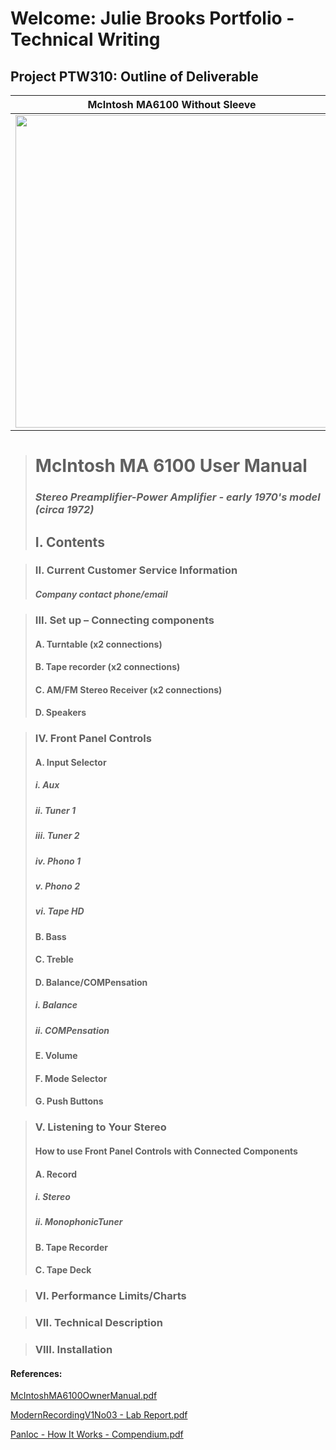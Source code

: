 # Welcome: Julie Brooks Portfolio - Technical Writing

## Project PTW310: Outline of Deliverable

McIntosh MA6100 Without Sleeve                                           |     McIntosh MA6100 With Sleeve
:-----------------------------------------------------------------------:|:-----------------------------------------------------------------------------:
<img src="https://user-images.githubusercontent.com/102181917/218172555-2a888b23-1901-4f98-a902-8acd6a782caa.jpg" width="500">  | <img src="https://user-images.githubusercontent.com/102181917/218184618-830e6b49-d3bc-44c6-8a50-5ca80c3df712.jpg" width="500">

># McIntosh MA 6100 User Manual 
>### *Stereo Preamplifier-Power Amplifier - early 1970's model (circa 1972)*
>## I. Contents

>### II. Current Customer Service Information
>#### *Company contact phone/email*

>### III. Set up – Connecting components
>#### A. Turntable (x2 connections)
>#### B. Tape recorder (x2 connections)
>#### C. AM/FM Stereo Receiver (x2 connections)
>#### D. Speakers 

>### IV. Front Panel Controls
>#### A. Input Selector
>##### i. *Aux*
>##### ii. *Tuner 1*
>##### iii. *Tuner 2*
>##### iv. *Phono 1*
>##### v. *Phono 2*
>##### vi. *Tape HD*
>#### B. Bass
>#### C. Treble
>#### D. Balance/COMPensation 
>##### i. *Balance*
>##### ii. *COMPensation*
>#### E. Volume
>#### F. Mode Selector
>#### G. Push Buttons

>### V. Listening to Your Stereo
>#### How to use Front Panel Controls with Connected Components
>#### A. Record
>##### i. *Stereo*
>##### ii. *MonophonicTuner*
>#### B. Tape Recorder
>#### C. Tape Deck

>### VI. Performance Limits/Charts

>### VII. Technical Description

>### VIII. Installation


#### References: 
[McIntoshMA6100OwnerManual.pdf](https://github.com/chewyoda/juliebrooks-portfolio.github.io/files/10710620/McIntoshMA6100OwnerManual.pdf)

[ModernRecordingV1No03 - Lab Report.pdf](https://github.com/chewyoda/juliebrooks-portfolio.github.io/files/10710738/ModernRecordingV1No03.-.Lab.Report.pdf)

[Panloc - How It Works - Compendium.pdf](https://github.com/chewyoda/juliebrooks-portfolio.github.io/files/10710754/Panloc.-.How.It.Works.-.Compendium.pdf)

